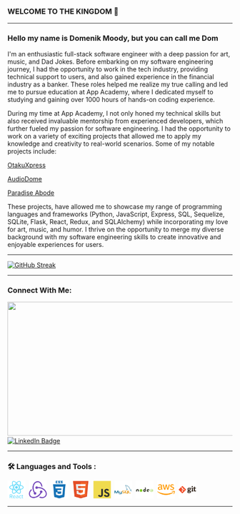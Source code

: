 ### WELCOME TO THE KINGDOM 👑

---

### Hello my name is Domenik Moody, but you can call me Dom

I'm an enthusiastic full-stack software engineer with a deep passion for art, music, and Dad Jokes. Before embarking on my software engineering journey, I had the opportunity to work in the tech industry, providing technical support to users, and also gained experience in the financial industry as a banker. These roles helped me realize my true calling and led me to pursue education at App Academy, where I dedicated myself to studying and gaining over 1000 hours of hands-on coding experience.

During my time at App Academy, I not only honed my technical skills but also received invaluable mentorship from experienced developers, which further fueled my passion for software engineering. I had the opportunity to work on a variety of exciting projects that allowed me to apply my knowledge and creativity to real-world scenarios. Some of my notable projects include:
<div>
  
  [OtakuXpress](https://otakuxpress.onrender.com/)

  [AudioDome](https://audiodome.onrender.com/)

  [Paradise Abode](https://api-project-base.onrender.com/)
  
</div>

These projects, have allowed me to showcase my range of programming languages and frameworks (Python, JavaScript, Express, SQL, Sequelize, SQLite, Flask, React, Redux, and SQLAlchemy) while incorporating my love for art, music, and humor. I thrive on the opportunity to merge my diverse background with my software engineering skills to create innovative and enjoyable experiences for users.

---

[![GitHub Streak](http://github-readme-streak-stats.herokuapp.com?user=DomenikMoody&theme=dark&background=000000)](https://git.io/streak-stats)

---
### Connect With Me:
<div>
  <img src="https://media.giphy.com/media/dWesBcTLavkZuG35MI/giphy.gif" width="600" height="300"/>
</div>
<div id="badges">
  <a href="https://www.linkedin.com/in/domenikmoody/">
    <img src="https://img.shields.io/badge/LinkedIn-blue?style=for-the-badge&logo=linkedin&logoColor=white" alt="LinkedIn Badge"/>
  </a>
</div>

---

### :hammer_and_wrench: Languages and Tools :
<div>
  <img src="https://github.com/devicons/devicon/blob/master/icons/react/react-original-wordmark.svg" title="React" alt="React" width="40" height="40"/>&nbsp;
  <img src="https://github.com/devicons/devicon/blob/master/icons/redux/redux-original.svg" title="Redux" alt="Redux " width="40" height="40"/>&nbsp;
  <img src="https://github.com/devicons/devicon/blob/master/icons/css3/css3-plain-wordmark.svg"  title="CSS3" alt="CSS" width="40" height="40"/>&nbsp;
  <img src="https://github.com/devicons/devicon/blob/master/icons/html5/html5-original.svg" title="HTML5" alt="HTML" width="40" height="40"/>&nbsp;
  <img src="https://github.com/devicons/devicon/blob/master/icons/javascript/javascript-original.svg" title="JavaScript" alt="JavaScript" width="40" height="40"/>&nbsp;
  <img src="https://github.com/devicons/devicon/blob/master/icons/mysql/mysql-original-wordmark.svg" title="MySQL"  alt="MySQL" width="40" height="40"/>&nbsp;
  <img src="https://github.com/devicons/devicon/blob/master/icons/nodejs/nodejs-original-wordmark.svg" title="NodeJS" alt="NodeJS" width="40" height="40"/>&nbsp;
  <img src="https://github.com/devicons/devicon/blob/master/icons/amazonwebservices/amazonwebservices-plain-wordmark.svg" title="AWS" alt="AWS" width="40" height="40"/>&nbsp;
  <img src="https://github.com/devicons/devicon/blob/master/icons/git/git-original-wordmark.svg" title="Git" **alt="Git" width="40" height="40"/>
</div>

---

